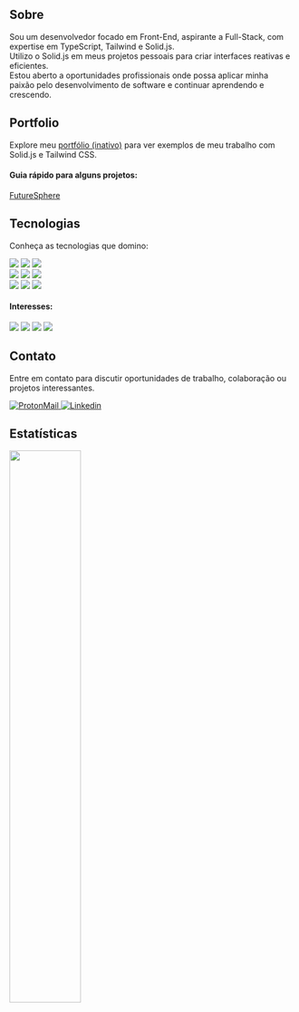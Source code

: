 <section>
  <h2>Sobre</h2>
  <p>Sou um desenvolvedor focado em Front-End, aspirante a Full-Stack, com expertise em TypeScript, Tailwind e Solid.js.
  <br>Utilizo o Solid.js em meus projetos pessoais para criar interfaces reativas e eficientes.
  <br>Estou aberto a oportunidades profissionais onde possa aplicar minha paixão pelo desenvolvimento de software e continuar aprendendo e crescendo.</p>
</section>
<section>
  <h2>Portfolio</h2>
<p>Explore meu <a href="">portfólio (inativo)</a> para ver exemplos de meu trabalho com Solid.js e Tailwind CSS.</p>
<h4>Guia rápido para alguns projetos:</h4>
  <a href="https://futuresphere.vercel.app/" target="_blank">FutureSphere</a>
</section>
<section>
  <h2>Tecnologias</h2>
  <p>Conheça as tecnologias que domino:</p>
  <img src="https://img.shields.io/badge/HTML5-E34F26?style=for-the-badge&logo=html5&logoColor=white">
  <img src="https://img.shields.io/badge/CSS3-1572B6?style=for-the-badge&logo=css3&logoColor=white">
  <img src="https://img.shields.io/badge/JavaScript-323330?style=for-the-badge&logo=javascript&logoColor=F7DF1E">
  <br>
  <img src="https://img.shields.io/badge/Tailwind_CSS-38B2AC?style=for-the-badge&logo=tailwind-css&logoColor=white">
  <img src="https://img.shields.io/badge/TypeScript-007ACC?style=for-the-badge&logo=typescript&logoColor=white">
  <img src="https://img.shields.io/badge/Solid%20JS-2C4F7C?style=for-the-badge&logo=solid&logoColor=white">
  <br>
  <img src="https://img.shields.io/badge/GIT-E44C30?style=for-the-badge&logo=git&logoColor=white">
  <img src="https://img.shields.io/badge/Figma-F24E1E?style=for-the-badge&logo=figma&logoColor=white">
  <img src="https://img.shields.io/badge/Vercel-000000?style=for-the-badge&logo=vercel&logoColor=white">
  <br>
  <h4>Interesses:</h4>
  <img src="https://img.shields.io/badge/Node%20js-339933?style=for-the-badge&logo=nodedotjs&logoColor=white">
  <img src="https://img.shields.io/badge/Express%20js-000000?style=for-the-badge&logo=express&logoColor=white">
  <img src="https://img.shields.io/badge/PostgreSQL-316192?style=for-the-badge&logo=postgresql&logoColor=white">
  <img src="https://img.shields.io/badge/Prisma-3982CE?style=for-the-badge&logo=Prisma&logoColor=white">
</section>
<section>
  <h2>Contato</h2>
  <p>Entre em contato para discutir oportunidades de trabalho, colaboração ou projetos interessantes.</p>
  <a href="mailto:pattuzzo@pm.me?subject=Contato&body=%20%0D%20%0DContato%20do%20GitHub">
    <img title="ProtonMail" alt="ProtonMail" src="https://img.shields.io/badge/ProtonMail-8B89CC?style=for-the-badge&logo=protonmail&logoColor=white">
  </a>
  <a href="https://www.linkedin.com/in/pattuzzo">
    <img title="Linkedin" alt="Linkedin" src="https://img.shields.io/badge/LinkedIn-0077B5?style=for-the-badge&logo=linkedin&logoColor=white">
  </a>
</section>
<section>
  <h2>Estatísticas</h2>
  <img style="width: 50%;" src="https://github-readme-stats.vercel.app/api/top-langs/?username=pattuzzoj&layout=compact&langs_count=4&theme=dark" />
</section>
